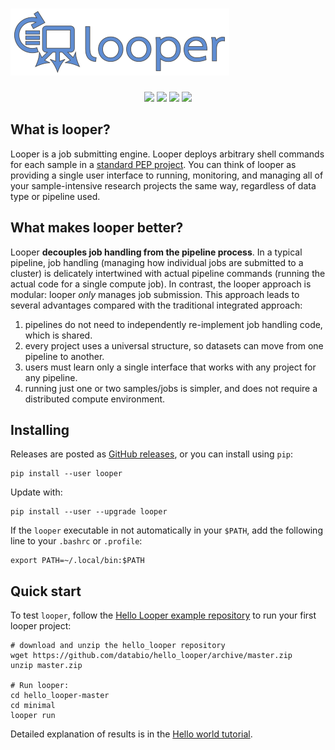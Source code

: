 # <img src="img/looper_logo.svg" class="img-header">

<p align="center">
<a href="https://pepkit.github.io/img/PEP-compatible-green.svg"><img src="https://pepkit.github.io/img/PEP-compatible-green.svg"></a>
<a href="https://github.com/pepkit/looper/actions/workflows/run-pytest.yml" alt="Run pytests"><img src="https://github.com/pepkit/looper/workflows/Run%20pytests/badge.svg"/></a>
<a href="https://img.shields.io/pypi/v/looper"><img src="https://img.shields.io/pypi/v/looper"></a>
<a href="https://github.com/pepkit/looper"><img src="https://img.shields.io/badge/source-github-354a75?logo=github"></a>
</p>

## What is looper?

Looper is a job submitting engine. Looper deploys arbitrary shell commands for each sample in a [standard PEP project](https://pepkit.github.io/docs/home/). You can think of looper as providing a single user interface to running, monitoring, and managing all of your sample-intensive research projects the same way, regardless of data type or pipeline used.

## What makes looper better?

Looper **decouples job handling from the pipeline process**. In a typical pipeline, job handling (managing how individual jobs are submitted to a cluster) is delicately intertwined with actual pipeline commands (running the actual code for a single compute job). In contrast, the looper approach is modular: looper *only* manages job submission. This approach leads to several advantages compared with the traditional integrated approach:

1. pipelines do not need to independently re-implement job handling code, which is shared.
2. every project uses a universal structure, so datasets can move from one pipeline to another.
3. users must learn only a single interface that works with any project for any pipeline.
4. running just one or two samples/jobs is simpler, and does not require a  distributed compute environment.




## Installing

Releases are posted as [GitHub releases](https://github.com/pepkit/looper/releases), or you can install using `pip`:


```console
pip install --user looper
```

Update with:

```console
pip install --user --upgrade looper
```

If the `looper` executable in not automatically in your `$PATH`, add the following line to your `.bashrc` or `.profile`:

```console
export PATH=~/.local/bin:$PATH
```

## Quick start

To test `looper`, follow the [Hello Looper example repository](https://github.com/databio/hello_looper) to run your first looper project:


```console
# download and unzip the hello_looper repository
wget https://github.com/databio/hello_looper/archive/master.zip
unzip master.zip

# Run looper:
cd hello_looper-master
cd minimal
looper run
```

Detailed explanation of results is in the [Hello world tutorial](code/hello-world.md).
